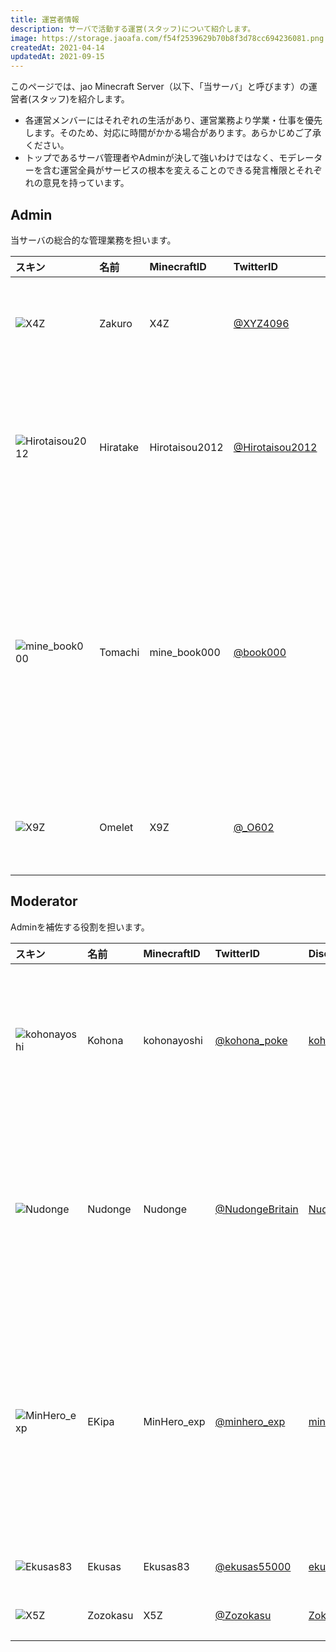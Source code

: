```yaml
---
title: 運営者情報
description: サーバで活動する運営(スタッフ)について紹介します。
image: https://storage.jaoafa.com/f54f2539629b70b8f3d78cc694236081.png
createdAt: 2021-04-14
updatedAt: 2021-09-15
---
```


このページでは、jao Minecraft Server（以下、「当サーバ」と呼びます）の運営者(スタッフ)を紹介します。

- 各運営メンバーにはそれぞれの生活があり、運営業務より学業・仕事を優先します。そのため、対応に時間がかかる場合があります。あらかじめご了承ください。
- トップであるサーバ管理者やAdminが決して強いわけではなく、モデレーターを含む運営全員がサービスの根本を変えることのできる発言権限とそれぞれの意見を持っています。

## Admin

当サーバの総合的な管理業務を担います。

|スキン|名前|MinecraftID|TwitterID|DiscordID|役割|
|:-|:-|:-|:-|:-|:-|
|![X4Z](https://storage.jaoafa.com/67cd820a7b65f917c5f551ae5273bb5a.png)|Zakuro|X4Z|[@XYZ4096](https://twitter.com/XYZ4096)|[zakuro#4096](https://discord.com/users/206692134991036416)|サーバ管理者・<br>サーバ全体管理指揮|
|![Hirotaisou2012](https://storage.jaoafa.com/b7e612706c25b7bb967dc6faa7ab63ce.png)|Hiratake|Hirotaisou2012|[@Hirotaisou2012](https://twitter.com/hirotaisou2012)|[Hiratake#2012](https://discord.com/users/221498004505362433)|サーバ副管理者・Webサイトデザイン・システム管理運用|
|![mine_book000](https://storage.jaoafa.com/ef4563b6e3235a68c2fd8c7a0f37e9c7.png)|Tomachi|mine_book000|[@book000](https://twitter.com/book000)|[tomachi#0310](https://discord.com/users/221991565567066112)|Webサイト全般管理運用・<br>システム管理運用・プラグイン制作管理・Discord管理・<br>コミュニティ保全管理|
|![X9Z](https://storage.jaoafa.com/224daa04ffa77231bb22b13bbbd15be3.png)|Omelet|X9Z|[@_O602](https://twitter.com/_O602)|[Omelet#4429](https://discord.com/users/222337959087702016)|お問い合わせ対応・<br>交通系管理運用|

## Moderator

Adminを補佐する役割を担います。

|スキン|名前|MinecraftID|TwitterID|DiscordID|役割|
|:-|:-|:-|:-|:-|:-|
|![kohonayoshi](https://storage.jaoafa.com/d3c6d204dd7fea3d5efb77d4dc848e8b.png)|Kohona|kohonayoshi|[@kohona_poke](https://twitter.com/kohona_poke)|[kohonayoshi#0153](https://discord.com/users/315726390844719114)|鯖落とし・<br>開発の補助・交通系管理の補助|
|![Nudonge](https://storage.jaoafa.com/b8aa91cacea4b4de0355cb5f7eec9e8a.png)|Nudonge|Nudonge|[@NudongeBritain](https://twitter.com/NudongeBritain)|[Nudonge#9980](https://discord.com/users/290787709721509890)|爆新地の見回り・<br>コミュニティ管理・荒らし対応|
|![MinHero_exp](https://storage.jaoafa.com/fb68e673c41ce79f66bd5b930f8be5d5.png)|EKipa|MinHero_exp|[@minhero_exp](https://twitter.com/minhero_exp)|[minhero_exp#3751](https://discord.com/users/310570792691826688)|爆新地の見回り・<br>コミュニティ管理・荒らし対応・Webサイト編集|
|![Ekusas83](https://storage.jaoafa.com/b7e612706c25b7bb967dc6faa7ab63ce.png)|Ekusas|Ekusas83|[@ekusas55000](https://twitter.com/ekusas55000)|[ekusas#8352](https://discord.com/users/189377054955798528)|開発の補助|
|![X5Z](https://storage.jaoafa.com/56f1b4514b6bcf5e98a58a18c2d2c27e.png)|Zozokasu|X5Z|[@Zozokasu](https://twitter.com/Zozokasu)|[Zokasu#8216](https://discord.com/users/189372008147058688)|開発の補助|
